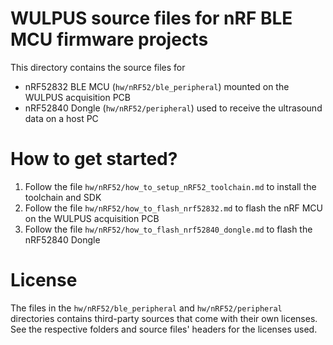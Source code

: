 # WULPUS source files for nRF BLE MCU firmware projects
This directory contains the source files for 
- nRF52832 BLE MCU (`hw/nRF52/ble_peripheral`) mounted on the WULPUS acquisition PCB 
- nRF52840 Dongle (`hw/nRF52/peripheral`) used to receive the ultrasound data on a host PC

# How to get started?

1. Follow the file `hw/nRF52/how_to_setup_nRF52_toolchain.md` to install the toolchain and SDK
2. Follow the file `hw/nRF52/how_to_flash_nrf52832.md` to flash the nRF MCU on the WULPUS acquisition PCB
3. Follow the file `hw/nRF52/how_to_flash_nrf52840_dongle.md` to flash the nRF52840 Dongle

# License
The files in the `hw/nRF52/ble_peripheral` and `hw/nRF52/peripheral` directories contains third-party sources that come with their own licenses. See the respective folders and source files' headers for the licenses used.